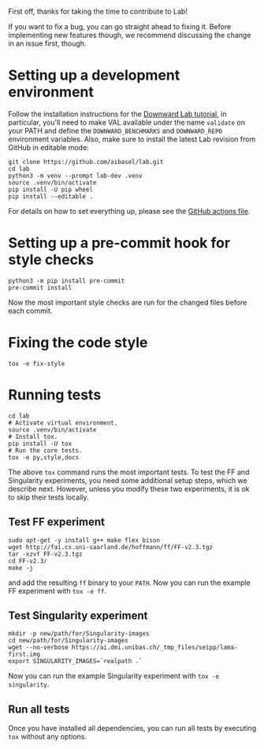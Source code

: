 First off, thanks for taking the time to contribute to Lab!

If you want to fix a bug, you can go straight ahead to fixing it. Before
implementing new features though, we recommend discussing the change in an
issue first, though.

# Setting up a development environment

Follow the installation instructions for the [Downward Lab
tutorial](https://lab.readthedocs.io/en/latest/downward.tutorial.html), in
particular, you'll need to make VAL available under the name `validate` on
your PATH and define the `DOWNWARD_BENCHMARKS` and `DOWNWARD_REPO`
environment variables. Also, make sure to install the latest Lab revision
from GitHub in editable mode:

    git clone https://github.com/aibasel/lab.git
    cd lab
    python3 -m venv --prompt lab-dev .venv
    source .venv/bin/activate
    pip install -U pip wheel
    pip install --editable .

For details on how to set everything up, please see the [GitHub actions
file](.github/workflows/ubuntu.yml).

# Setting up a pre-commit hook for style checks

    python3 -m pip install pre-commit
    pre-commit install

Now the most important style checks are run for the changed files before each commit.

# Fixing the code style

    tox -e fix-style

# Running tests

    cd lab
    # Activate virtual environment.
    source .venv/bin/activate
    # Install tox.
    pip install -U tox
    # Run the core tests.
    tox -e py,style,docs

The above `tox` command runs the most important tests. To test the FF and
Singularity experiments, you need some additional setup steps, which we
describe next. However, unless you modify these two experiments, it is ok
to skip their tests locally.

## Test FF experiment

    sudo apt-get -y install g++ make flex bison
    wget http://fai.cs.uni-saarland.de/hoffmann/ff/FF-v2.3.tgz
    tar -xzvf FF-v2.3.tgz
    cd FF-v2.3/
    make -j

and add the resulting `ff` binary to your `PATH`. Now you can run the example FF experiment with `tox -e ff`.

## Test Singularity experiment

    mkdir -p new/path/for/Singularity-images
    cd new/path/for/Singularity-images
    wget --no-verbose https://ai.dmi.unibas.ch/_tmp_files/seipp/lama-first.img
    export SINGULARITY_IMAGES=`realpath .`

Now you can run the example Singularity experiment with `tox -e singularity`.

## Run all tests

Once you have installed all dependencies, you can run all tests by executing `tox` without any options.
